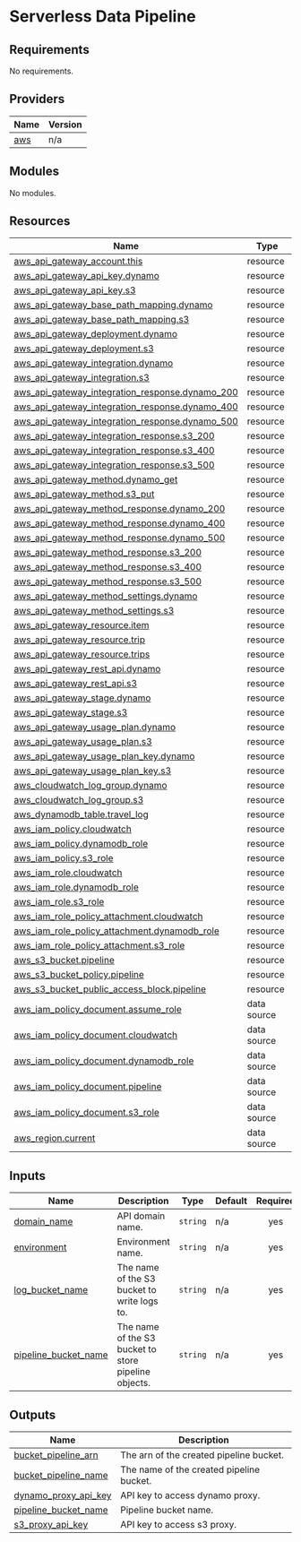 # Serverless Data Pipeline

<!-- BEGIN_TF_DOCS -->
## Requirements

No requirements.

## Providers

| Name | Version |
|------|---------|
| <a name="provider_aws"></a> [aws](#provider\_aws) | n/a |

## Modules

No modules.

## Resources

| Name | Type |
|------|------|
| [aws_api_gateway_account.this](https://registry.terraform.io/providers/hashicorp/aws/latest/docs/resources/api_gateway_account) | resource |
| [aws_api_gateway_api_key.dynamo](https://registry.terraform.io/providers/hashicorp/aws/latest/docs/resources/api_gateway_api_key) | resource |
| [aws_api_gateway_api_key.s3](https://registry.terraform.io/providers/hashicorp/aws/latest/docs/resources/api_gateway_api_key) | resource |
| [aws_api_gateway_base_path_mapping.dynamo](https://registry.terraform.io/providers/hashicorp/aws/latest/docs/resources/api_gateway_base_path_mapping) | resource |
| [aws_api_gateway_base_path_mapping.s3](https://registry.terraform.io/providers/hashicorp/aws/latest/docs/resources/api_gateway_base_path_mapping) | resource |
| [aws_api_gateway_deployment.dynamo](https://registry.terraform.io/providers/hashicorp/aws/latest/docs/resources/api_gateway_deployment) | resource |
| [aws_api_gateway_deployment.s3](https://registry.terraform.io/providers/hashicorp/aws/latest/docs/resources/api_gateway_deployment) | resource |
| [aws_api_gateway_integration.dynamo](https://registry.terraform.io/providers/hashicorp/aws/latest/docs/resources/api_gateway_integration) | resource |
| [aws_api_gateway_integration.s3](https://registry.terraform.io/providers/hashicorp/aws/latest/docs/resources/api_gateway_integration) | resource |
| [aws_api_gateway_integration_response.dynamo_200](https://registry.terraform.io/providers/hashicorp/aws/latest/docs/resources/api_gateway_integration_response) | resource |
| [aws_api_gateway_integration_response.dynamo_400](https://registry.terraform.io/providers/hashicorp/aws/latest/docs/resources/api_gateway_integration_response) | resource |
| [aws_api_gateway_integration_response.dynamo_500](https://registry.terraform.io/providers/hashicorp/aws/latest/docs/resources/api_gateway_integration_response) | resource |
| [aws_api_gateway_integration_response.s3_200](https://registry.terraform.io/providers/hashicorp/aws/latest/docs/resources/api_gateway_integration_response) | resource |
| [aws_api_gateway_integration_response.s3_400](https://registry.terraform.io/providers/hashicorp/aws/latest/docs/resources/api_gateway_integration_response) | resource |
| [aws_api_gateway_integration_response.s3_500](https://registry.terraform.io/providers/hashicorp/aws/latest/docs/resources/api_gateway_integration_response) | resource |
| [aws_api_gateway_method.dynamo_get](https://registry.terraform.io/providers/hashicorp/aws/latest/docs/resources/api_gateway_method) | resource |
| [aws_api_gateway_method.s3_put](https://registry.terraform.io/providers/hashicorp/aws/latest/docs/resources/api_gateway_method) | resource |
| [aws_api_gateway_method_response.dynamo_200](https://registry.terraform.io/providers/hashicorp/aws/latest/docs/resources/api_gateway_method_response) | resource |
| [aws_api_gateway_method_response.dynamo_400](https://registry.terraform.io/providers/hashicorp/aws/latest/docs/resources/api_gateway_method_response) | resource |
| [aws_api_gateway_method_response.dynamo_500](https://registry.terraform.io/providers/hashicorp/aws/latest/docs/resources/api_gateway_method_response) | resource |
| [aws_api_gateway_method_response.s3_200](https://registry.terraform.io/providers/hashicorp/aws/latest/docs/resources/api_gateway_method_response) | resource |
| [aws_api_gateway_method_response.s3_400](https://registry.terraform.io/providers/hashicorp/aws/latest/docs/resources/api_gateway_method_response) | resource |
| [aws_api_gateway_method_response.s3_500](https://registry.terraform.io/providers/hashicorp/aws/latest/docs/resources/api_gateway_method_response) | resource |
| [aws_api_gateway_method_settings.dynamo](https://registry.terraform.io/providers/hashicorp/aws/latest/docs/resources/api_gateway_method_settings) | resource |
| [aws_api_gateway_method_settings.s3](https://registry.terraform.io/providers/hashicorp/aws/latest/docs/resources/api_gateway_method_settings) | resource |
| [aws_api_gateway_resource.item](https://registry.terraform.io/providers/hashicorp/aws/latest/docs/resources/api_gateway_resource) | resource |
| [aws_api_gateway_resource.trip](https://registry.terraform.io/providers/hashicorp/aws/latest/docs/resources/api_gateway_resource) | resource |
| [aws_api_gateway_resource.trips](https://registry.terraform.io/providers/hashicorp/aws/latest/docs/resources/api_gateway_resource) | resource |
| [aws_api_gateway_rest_api.dynamo](https://registry.terraform.io/providers/hashicorp/aws/latest/docs/resources/api_gateway_rest_api) | resource |
| [aws_api_gateway_rest_api.s3](https://registry.terraform.io/providers/hashicorp/aws/latest/docs/resources/api_gateway_rest_api) | resource |
| [aws_api_gateway_stage.dynamo](https://registry.terraform.io/providers/hashicorp/aws/latest/docs/resources/api_gateway_stage) | resource |
| [aws_api_gateway_stage.s3](https://registry.terraform.io/providers/hashicorp/aws/latest/docs/resources/api_gateway_stage) | resource |
| [aws_api_gateway_usage_plan.dynamo](https://registry.terraform.io/providers/hashicorp/aws/latest/docs/resources/api_gateway_usage_plan) | resource |
| [aws_api_gateway_usage_plan.s3](https://registry.terraform.io/providers/hashicorp/aws/latest/docs/resources/api_gateway_usage_plan) | resource |
| [aws_api_gateway_usage_plan_key.dynamo](https://registry.terraform.io/providers/hashicorp/aws/latest/docs/resources/api_gateway_usage_plan_key) | resource |
| [aws_api_gateway_usage_plan_key.s3](https://registry.terraform.io/providers/hashicorp/aws/latest/docs/resources/api_gateway_usage_plan_key) | resource |
| [aws_cloudwatch_log_group.dynamo](https://registry.terraform.io/providers/hashicorp/aws/latest/docs/resources/cloudwatch_log_group) | resource |
| [aws_cloudwatch_log_group.s3](https://registry.terraform.io/providers/hashicorp/aws/latest/docs/resources/cloudwatch_log_group) | resource |
| [aws_dynamodb_table.travel_log](https://registry.terraform.io/providers/hashicorp/aws/latest/docs/resources/dynamodb_table) | resource |
| [aws_iam_policy.cloudwatch](https://registry.terraform.io/providers/hashicorp/aws/latest/docs/resources/iam_policy) | resource |
| [aws_iam_policy.dynamodb_role](https://registry.terraform.io/providers/hashicorp/aws/latest/docs/resources/iam_policy) | resource |
| [aws_iam_policy.s3_role](https://registry.terraform.io/providers/hashicorp/aws/latest/docs/resources/iam_policy) | resource |
| [aws_iam_role.cloudwatch](https://registry.terraform.io/providers/hashicorp/aws/latest/docs/resources/iam_role) | resource |
| [aws_iam_role.dynamodb_role](https://registry.terraform.io/providers/hashicorp/aws/latest/docs/resources/iam_role) | resource |
| [aws_iam_role.s3_role](https://registry.terraform.io/providers/hashicorp/aws/latest/docs/resources/iam_role) | resource |
| [aws_iam_role_policy_attachment.cloudwatch](https://registry.terraform.io/providers/hashicorp/aws/latest/docs/resources/iam_role_policy_attachment) | resource |
| [aws_iam_role_policy_attachment.dynamodb_role](https://registry.terraform.io/providers/hashicorp/aws/latest/docs/resources/iam_role_policy_attachment) | resource |
| [aws_iam_role_policy_attachment.s3_role](https://registry.terraform.io/providers/hashicorp/aws/latest/docs/resources/iam_role_policy_attachment) | resource |
| [aws_s3_bucket.pipeline](https://registry.terraform.io/providers/hashicorp/aws/latest/docs/resources/s3_bucket) | resource |
| [aws_s3_bucket_policy.pipeline](https://registry.terraform.io/providers/hashicorp/aws/latest/docs/resources/s3_bucket_policy) | resource |
| [aws_s3_bucket_public_access_block.pipeline](https://registry.terraform.io/providers/hashicorp/aws/latest/docs/resources/s3_bucket_public_access_block) | resource |
| [aws_iam_policy_document.assume_role](https://registry.terraform.io/providers/hashicorp/aws/latest/docs/data-sources/iam_policy_document) | data source |
| [aws_iam_policy_document.cloudwatch](https://registry.terraform.io/providers/hashicorp/aws/latest/docs/data-sources/iam_policy_document) | data source |
| [aws_iam_policy_document.dynamodb_role](https://registry.terraform.io/providers/hashicorp/aws/latest/docs/data-sources/iam_policy_document) | data source |
| [aws_iam_policy_document.pipeline](https://registry.terraform.io/providers/hashicorp/aws/latest/docs/data-sources/iam_policy_document) | data source |
| [aws_iam_policy_document.s3_role](https://registry.terraform.io/providers/hashicorp/aws/latest/docs/data-sources/iam_policy_document) | data source |
| [aws_region.current](https://registry.terraform.io/providers/hashicorp/aws/latest/docs/data-sources/region) | data source |

## Inputs

| Name | Description | Type | Default | Required |
|------|-------------|------|---------|:--------:|
| <a name="input_domain_name"></a> [domain\_name](#input\_domain\_name) | API domain name. | `string` | n/a | yes |
| <a name="input_environment"></a> [environment](#input\_environment) | Environment name. | `string` | n/a | yes |
| <a name="input_log_bucket_name"></a> [log\_bucket\_name](#input\_log\_bucket\_name) | The name of the S3 bucket to write logs to. | `string` | n/a | yes |
| <a name="input_pipeline_bucket_name"></a> [pipeline\_bucket\_name](#input\_pipeline\_bucket\_name) | The name of the S3 bucket to store pipeline objects. | `string` | n/a | yes |

## Outputs

| Name | Description |
|------|-------------|
| <a name="output_bucket_pipeline_arn"></a> [bucket\_pipeline\_arn](#output\_bucket\_pipeline\_arn) | The arn of the created pipeline bucket. |
| <a name="output_bucket_pipeline_name"></a> [bucket\_pipeline\_name](#output\_bucket\_pipeline\_name) | The name of the created pipeline bucket. |
| <a name="output_dynamo_proxy_api_key"></a> [dynamo\_proxy\_api\_key](#output\_dynamo\_proxy\_api\_key) | API key to access dynamo proxy. |
| <a name="output_pipeline_bucket_name"></a> [pipeline\_bucket\_name](#output\_pipeline\_bucket\_name) | Pipeline bucket name. |
| <a name="output_s3_proxy_api_key"></a> [s3\_proxy\_api\_key](#output\_s3\_proxy\_api\_key) | API key to access s3 proxy. |
<!-- END_TF_DOCS -->
